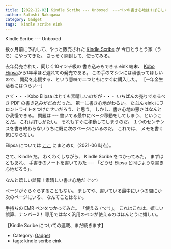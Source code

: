 ```yaml
---
title: [2022-12-02] Kindle Scribe --- Unboxed  ---ペンの書き心地はすばらしい
author: Satoshi Nakagawa
category: Gadget
tags:  kindle scribe eink
---
```


Kindle Scribe --- Unboxed 

 数ヶ月前に予約して、やっと販売された
[Kindle Scribe](https://www.amazon.co.jp/Kindle-Scribe-%E3%82%AD%E3%83%B3%E3%83%89%E3%83%AB-%E3%82%B9%E3%82%AF%E3%83%A9%E3%82%A4%E3%83%96-%E3%82%B9%E3%82%BF%E3%83%B3%E3%83%80%E3%83%BC%E3%83%89%E3%83%9A%E3%83%B3%E4%BB%98%E3%81%8D-%E6%89%8B%E6%9B%B8%E3%81%8D%E5%85%A5%E5%8A%9B%E6%A9%9F%E8%83%BD%E6%90%AD%E8%BC%89-16GB-10.2%E3%82%A4%E3%83%B3%E3%83%81%E3%83%87%E3%82%A3%E3%82%B9%E3%83%97%E3%83%AC%E3%82%A4-%E3%83%84-%E3%83%86%E3%82%AC-%E3%83%8B%E3%83%A5%E3%82%A6%E3%83%AA%E3%83%A7%E3%82%AF%E3%82%AD%E3%83%8E%E3%82%A6%E3%83%88%E3%82%A6%E3%82%B5%E3%82%A4/dp/B09BRG33C3/ref=sr_1_1?__mk_ja_JP=%E3%82%AB%E3%82%BF%E3%82%AB%E3%83%8A&crid=22YXQJSE69VJ&keywords=scribe&m=AN1VRQENFRJN5&qid=1670296612&refinements=p_6%3AAN1VRQENFRJN5&sprefix=scrib%2Caps%2C301&sr=8-1) が
今日とうとう家（うち）にやってきた。
さっそく開封して、使ってみる。

 去年発売された、同じく10インチ級の
書き込みもできる  eink 端末、
[Kobo Elipsa](https://books.rakuten.co.jp/event/e-book/ereaders/koboelipsa/)から1年半ほど遅れての発売である。
この手のマシンには頑張ってほしいので、
開発を応援する、という意味で二つともにすぐに購入した。
［--年金生活者にはつらい--］

 さて・・・Kobo Elipsa はとても素晴しいのだが・・・
いちばんの売りであるべき PDF の書き込みがだめだった。
第一に書き心地がわるい。
たぶん eink にフロントライトをつけたせいだろう、と思う。
しかし、書き心地の悪さはなんとか我慢できる。
問題は ---
書いてる最中にページ移動をしてしまう、ということだ。
これは許しがたい。
それもすぐに移動してしまうのだ。
１つのセンテンスを書き終わらないうちに既に次のページにいるのだ。
これでは、
メモを書く気にならない。

 Elipsa については
[ここ](http://www.merapano.net/~satoshi/private/diary/2021-06-25-1.html) にまとめた（2021-06 時点）。

 さて、Kindle だ。
わくわくしながら、
Kindle Scribe をつかってみた。
まずはともあれ、
手書きのノートを書いてみた ---
「どうせ Elipsa と同じような書き心地だろう」。

 なんと嬉しい誤算！素晴しい書き心地だ `(^o^)`

 ページがぐらぐらすることもない。
ましてや、書いている最中にいつの間にか次のページにいる、
なんてことはない。

 手持ちの EMR ペンをつかってみた。
「使える `(^o^)`」。
これはこれは、嬉しい誤算、ナンバー2！
専用ではなく汎用のペンが使えるのはほんとうに嬉しい。

 【Kindle Scribe についての連載、まだ続きます】

- Category: [Gadget](https://merapano.github.io/categories.html#Gadget)
- tags:  kindle scribe eink
